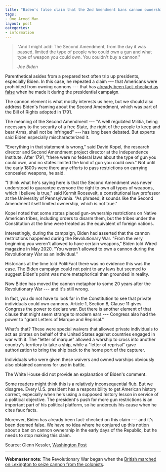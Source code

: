```yaml
---
title: "Biden's false claim that the 2nd Amendment bans cannon ownership"
tags:
- One Armed Man
layout: post
categories:
- information
---
```


> "And I might add: The Second Amendment, from the day it was passed, limited the type of people who could own a gun and what type of weapon you could own. You couldn't buy a cannon."
>
> <cite>Joe Biden</cite>

Parenthetical asides from a prepared text often trip up presidents, especially Biden. In this case, he repeated a claim --- that Americans were prohibited from owning cannons --- that has [already been fact-checked as false](https://www.politifact.com/factchecks/2020/jun/29/joe-biden/joe-bidens-dubious-claim-about-revolutionary-war-c/) when he made it during the presidential campaign.

The cannon element is what mostly interests us here, but we should also address Biden's framing about the Second Amendment, which was part of the Bill of Rights adopted in 1791.

The meaning of the Second Amendment --- "A well regulated Militia, being necessary to the security of a free State, the right of the people to keep and bear Arms, shall not be infringed" --- has long been debated. But experts said Biden especially mischaracterized it.

"Everything in that statement is wrong," said David Kopel, the research director and Second Amendment project director at the Independence Institute. After 1791, "there were no federal laws about the type of gun you could own, and no states limited the kind of gun you could own." Not until the early 1800s were there any efforts to pass restrictions on carrying concealed weapons, he said.

"I think what he's saying here is that the Second Amendment was never understood to guarantee everyone the right to own all types of weapons, which I believe is true," said Kermit Roosevelt, a constitutional law professor at the University of Pennsylvania. "As phrased, it sounds like the Second Amendment itself limited ownership, which is not true."

Kopel noted that some states placed gun-ownership restrictions on Native American tribes, including orders to disarm them, but the tribes under the Constitution at the time were treated as the equivalent of foreign nations.

Interestingly, during the campaign, Biden had asserted that the cannon restrictions happened during the Revolutionary War. "From the very beginning you weren't allowed to have certain weapons," Biden told Wired magazine in May 2020. "You weren't allowed to own a cannon during the Revolutionary War as an individual."

Historians at the time told PolitiFact there was no evidence this was the case. The Biden campaign could not point to any laws but seemed to suggest Biden's point was more metaphorical than grounded in reality.

Now Biden has moved the cannon metaphor to some 20 years after the Revolutionary War --- and it's still wrong.

In fact, you do not have to look far in the Constitution to see that private individuals could own cannons. Article 1, Section 8, Clause 11 gives Congress the power to declare war. But there is another element of that clause that might seem strange to modern ears --- Congress also had the power to "grant Letters of Marque and Reprisal."

What's that? These were special waivers that allowed private individuals to act as pirates on behalf of the United States against countries engaged in war with it. The "letter of marque" allowed a warship to cross into another country's territory to take a ship, while a "letter of reprisal" gave authorization to bring the ship back to the home port of the capturer.

Individuals who were given these waivers and owned warships obviously also obtained cannons for use in battle.

The White House did not provide an explanation of Biden's comment.

Some readers might think this is a relatively inconsequential flub. But we disagree. Every U.S. president has a responsibility to get American history correct, especially when he's using a supposed history lesson in service of a political objective. The president's push for more gun restrictions is an important part of his political platform, so he undercuts his cause when he cites faux facts.

Moreover, Biden has already been fact-checked on this claim --- and it's been deemed false. We have no idea where he conjured up this notion about a ban on cannon ownership in the early days of the Republic, but he needs to stop making this claim.

Source: Glenn Kessler, [Washington Post](https://www.washingtonpost.com/politics/2021/06/28/bidens-false-claim-that-2nd-amendment-bans-cannon-ownership/)

---

**Webmaster note:** The Revolutionary War began when the [British marched on Lexington to seize cannon from the colonists](https://en.wikipedia.org/wiki/Battles_of_Lexington_and_Concord#Lexington).
